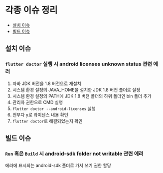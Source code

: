 # 각종 이슈 정리

- [설치 이슈](#설치-이슈)
- [빌드 이슈](#빌드-이슈)

## 설치 이슈

### `flutter doctor` 실행 시 **android licenses unknown status** 관련 에러

1. 자바 JDK 버전을 1.8 버전으로 재설치
2. 시스템 환경 설정의 JAVA_HOME을 설치한 JDK 1.8 버전 폴더로 설정
3. 시스템 환경 설정의 PATH에 JDK 1.8 버전 폴더의 하위 폴더인 bin 폴더 추가 
4. 관리자 권한으로 CMD 실행
5. `flutter doctor --android-licenses` 실행
6. 전부다 y로 라이센스 내용 확인
7. `flutter doctor`로 해결되었는지 확인

## 빌드 이슈

### `Run` 혹은 `Build` 시 **android-sdk folder not writable** 관련 에러

에러에 표시되는 android-sdk 폴더로 가서 쓰기 권한 할당
